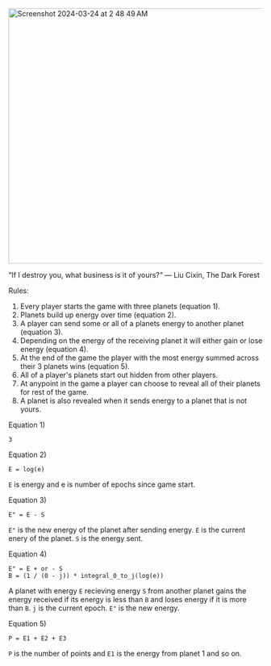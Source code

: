<img width="506" alt="Screenshot 2024-03-24 at 2 48 49 AM" src="https://github.com/thetechnocrat-dev/darkforestframe/assets/9427089/8ce5c1e3-6128-4e9b-b9e7-0320ee092ffa">

“If I destroy you, what business is it of yours?”
― Liu Cixin, The Dark Forest

Rules:
1) Every player starts the game with three planets (equation 1).
2) Planets build up energy over time (equation 2).
3) A player can send some or all of a planets energy to another planet (equation 3).
4) Depending on the energy of the receiving planet it will either gain or lose energy (equation 4).
5) At the end of the game the player with the most energy summed across their 3 planets wins (equation 5).
6) All of a player's planets start out hidden from other players.
7) At anypoint in the game a player can choose to reveal all of their planets for rest of the game.
8) A planet is also revealed when it sends energy to a planet that is not yours.

Equation 1)
```
3
```

Equation 2) 
```
E = log(e)
```
`E` is energy and e is number of epochs since game start.

Equation 3)
```
E" = E - S 
```
`E"` is the new energy of the planet after sending energy.
`E` is the current enery of the planet.
`S` is the energy sent.

Equation 4)
```
E" = E + or - S
B = (1 / (0 - j)) * integral_0_to_j(log(e))
```
A planet with energy `E` recieving energy `S` from another planet gains the energy received if its energy is less than `B` and loses energy if it is more than `B`.
`j` is the current epoch.
`E"` is the new energy.

Equation 5)
```
P = E1 + E2 + E3
```
`P` is the number of points and `E1` is the energy from planet 1 and so on.

